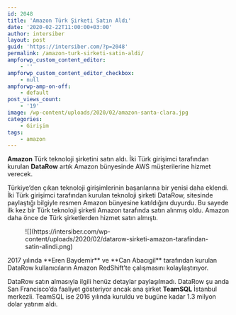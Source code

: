 ```yaml
---
id: 2048
title: 'Amazon Türk Şirketi Satın Aldı'
date: '2020-02-22T11:00:00+03:00'
author: intersiber
layout: post
guid: 'https://intersiber.com/?p=2048'
permalink: /amazon-turk-sirketi-satin-aldi/
ampforwp_custom_content_editor:
    - ''
ampforwp_custom_content_editor_checkbox:
    - null
ampforwp-amp-on-off:
    - default
post_views_count:
    - '19'
image: /wp-content/uploads/2020/02/amazon-santa-clara.jpg
categories:
    - Girişim
tags:
    - amazon
---
```


**Amazon** Türk teknoloji şirketini satın aldı. İki Türk girişimci tarafından kurulan **DataRow** artık Amazon bünyesinde AWS müşterilerine hizmet verecek.

Türkiye’den çıkan teknoloji girişimlerinin başarılarına bir yenisi daha eklendi. İki Türk girişimci tarafından kurulan teknoloji şirketi DataRow, sitesinde paylaştığı bilgiyle resmen Amazon bünyesine katıldığını duyurdu. Bu sayede ilk kez bir Türk teknoloji şirketi Amazon tarafında satın alınmış oldu. Amazon daha önce de Türk şirketlerden hizmet satın almıştı.

<figure class="wp-block-image size-large">![](https://intersiber.com/wp-content/uploads/2020/02/datarow-sirketi-amazon-tarafindan-satin-alindi.png)</figure>2017 yılında **Eren Baydemir** ve **Can Abacıgil** tarafından kurulan DataRow kullanıcıların Amazon RedShift’te çalışmasını kolaylaştırıyor.

DataRow satın almasıyla ilgili henüz detaylar paylaşılmadı. DataRow şu anda San Francisco’da faaliyet gösteriyor ancak ana şirket **TeamSQL** İstanbul merkezli. TeamSQL ise 2016 yılında kuruldu ve bugüne kadar 1.3 milyon dolar yatırım aldı.